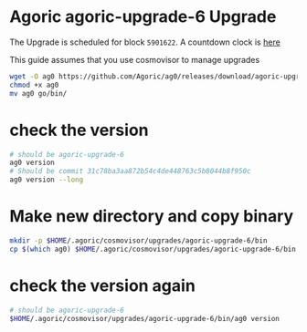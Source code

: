# Agoric agoric-upgrade-6 Upgrade

The Upgrade is scheduled for block `5901622`. A countdown clock is [here](https://ping.pub/agoric/gov/9)

This guide assumes that you use cosmovisor to manage upgrades

```bash
wget -O ag0 https://github.com/Agoric/ag0/releases/download/agoric-upgrade-6/ag0-agoric-upgrade-6-linux-amd64
chmod +x ag0
mv ag0 go/bin/
```

# check the version

```bash
# should be agoric-upgrade-6
ag0 version
# Should be commit 31c78ba3aa872b54c4de448763c5b8044b8f950c
ag0 version --long
```

# Make new directory and copy binary

```bash
mkdir -p $HOME/.agoric/cosmovisor/upgrades/agoric-upgrade-6/bin
cp $(which ag0) $HOME/.agoric/cosmovisor/upgrades/agoric-upgrade-6/bin
```

# check the version again

```bash
# should be agoric-upgrade-6
$HOME/.agoric/cosmovisor/upgrades/agoric-upgrade-6/bin/ag0 version
```
